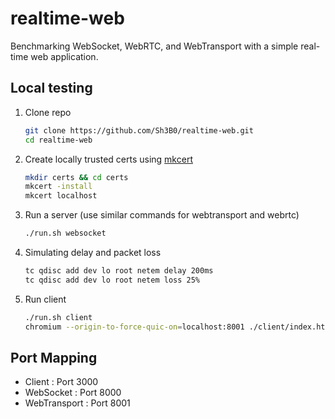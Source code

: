 # realtime-web

Benchmarking WebSocket, WebRTC, and WebTransport with a simple real-time web application.

## Local testing
1. Clone repo
    ```bash
    git clone https://github.com/Sh3B0/realtime-web.git
    cd realtime-web
    ```

2. Create locally trusted certs using [mkcert](https://github.com/FiloSottile/mkcert)
    ```bash
    mkdir certs && cd certs
    mkcert -install
    mkcert localhost
    ```

3. Run a server (use similar commands for webtransport and webrtc)
    ```bash
    ./run.sh websocket
    ```

4. Simulating delay and packet loss
    ```bash
    tc qdisc add dev lo root netem delay 200ms
    tc qdisc add dev lo root netem loss 25%
    ```

5. Run client
    ```bash
    ./run.sh client
    chromium --origin-to-force-quic-on=localhost:8001 ./client/index.html
    ```

## Port Mapping
- Client       : Port 3000
- WebSocket    : Port 8000
- WebTransport : Port 8001
